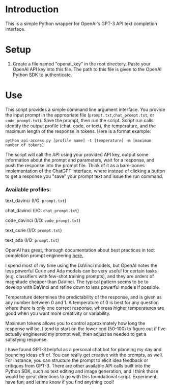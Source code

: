 # Introduction

This is a simple Python wrapper for OpenAI's GPT-3 API text completion interface.

# Setup

1. Create a file named "openai_key" in the root directory. Paste your OpenAI API key into this file. The path to this file is given to the OpenAI Python SDK to authenticate.

# Use

This script provides a simple command line argument interface. You provide the input prompt in the appropriate file (`prompt.txt`,`chat_prompt.txt`, or `code_prompt.txt`). Save the prompt, then run the script. Script run calls identify the output profile (chat, code, or text), the temperature, and the maximum length of the response in tokens. Here is a format example:

`python api-access.py [profile name] -t [temperature] -m [maximum number of tokens]`

The script will call the API using your provided API key, output some information about the prompt and parameters, wait for a response, and push the response into the prompt file. Think of it as a bare-bones implementation of the ChatGPT interface, where instead of clicking a button to get a response you "save" your prompt text and issue the run command.

### Available profiles:

text_davinci (I/O: `prompt.txt`)

chat_davinci (I/O: `chat_prompt.txt`)

code_davinci (I/O: `code_prompt.txt`)

text_curie (I/O: `prompt.txt`)

text_ada (I/O: `prompt.txt`)

OpenAI has great, thorough documentation about best practices in text completion prompt engineering [here.](https://beta.openai.com/docs/guides/completion/introduction)

I spend most of my time using the DaVinci models, but OpenAI notes the less powerful Curie and Ada models can be very useful for certain tasks (e.g. classifiers with few-shot training prompts), and they are orders of magnitude cheaper than DaVinci. The typical pattern seems to be to develop with DaVinci and refine down to less powerful models if possible.

Temperature determines the predictability of the response, and is given as any number between 0 and 1. A temperature of 0 is best for any question where there is only one correct response, whereas higher temperatures are good when you want more creativity or variability.

Maximum tokens allows you to control approximately how long the response will be. I tend to start on the lower end (50-100) to figure out if I've actually engineered my prompt well, then adjust as needed to get a satisfying response.

I have found GPT-3 helpful as a personal chat bot for planning my day and bouncing ideas off of. You can really get creative with the prompts, as well. For instance, you can structure the prompt to elicit idea feedback or critiques from GPT-3. There are other available API calls built into the Python SDK, such as text editing and image generation, and I think those would be great directions to go with this foundational script. Experiment, have fun, and let me know if you find anything cool!